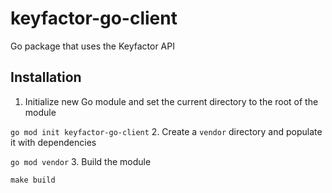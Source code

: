 # keyfactor-go-client
Go package that uses the Keyfactor API

## Installation
1. Initialize new Go module and set the current directory 
to the root of the module

```go mod init keyfactor-go-client```
2. Create a ```vendor``` directory and populate it with 
dependencies

```go mod vendor```
3. Build the module

```make build```
